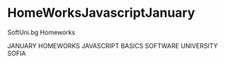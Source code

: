 # HomeWorksJavascriptJanuary
SoftUni.bg Homeworks 

JANUARY HOMEWORKS JAVASCRIPT BASICS SOFTWARE UNIVERSITY SOFIA
